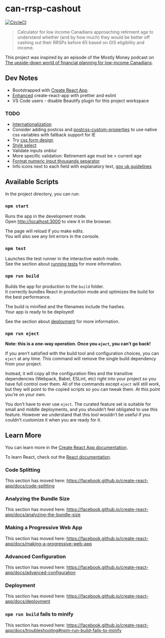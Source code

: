 # can-rrsp-cashout

[![CircleCI](https://circleci.com/gh/danielabar/can-rrsp-cashout.svg?style=svg)](https://circleci.com/gh/danielabar/can-rrsp-cashout)

> Calculator for low income Canadians approaching retirment age to understand whether (and by how much) they would be better off cashing out their RRSPs before 65 based on GIS eligibility and income.

This project was inspired by an episode of the Mostly Money podcast on [The upside-down world of financial planning for low-income Canadians](https://www.stitcher.com/podcast/preet-banerjee/mostly-money-mostly-canadian/e/59296571).


## Dev Notes

- Bootstrapped with [Create React App](https://github.com/facebook/create-react-app).
- [Enhanced](https://medium.com/quick-code/how-to-integrate-eslint-prettier-in-react-6efbd206d5c4) create-react-app with prettier and eslint
- VS Code users - disable Beautify plugin for this project workspace

### TODO
- [Internationalization](https://medium.freecodecamp.org/setting-up-internationalization-in-react-from-start-to-finish-6cb94a7af725)
- Consider adding postcss and [postcss-custom-properties](https://github.com/postcss/postcss-custom-properties) to use native css variables with fallback support for IE
- Try [css form design](https://www.sanwebe.com/2014/08/css-html-forms-designs)
- [Style select](https://css-tricks.com/styling-a-select-like-its-2019/)
- Validate inputs onblur
- More specific validation: Retirement age must be > current age
- [Format numeric input thousands separator](https://www.npmjs.com/package/react-number-format)
- Info icons next to each field with explanatory text, [gov uk guidelines](https://ux.stackexchange.com/questions/111412/forms-use-visible-input-hint-next-to-field-or-hidden-hint-behind-info-icon)

## Available Scripts

In the project directory, you can run:

### `npm start`

Runs the app in the development mode.<br>
Open [http://localhost:3000](http://localhost:3000) to view it in the browser.

The page will reload if you make edits.<br>
You will also see any lint errors in the console.

### `npm test`

Launches the test runner in the interactive watch mode.<br>
See the section about [running tests](https://facebook.github.io/create-react-app/docs/running-tests) for more information.

### `npm run build`

Builds the app for production to the `build` folder.<br>
It correctly bundles React in production mode and optimizes the build for the best performance.

The build is minified and the filenames include the hashes.<br>
Your app is ready to be deployed!

See the section about [deployment](https://facebook.github.io/create-react-app/docs/deployment) for more information.

### `npm run eject`

**Note: this is a one-way operation. Once you `eject`, you can’t go back!**

If you aren’t satisfied with the build tool and configuration choices, you can `eject` at any time. This command will remove the single build dependency from your project.

Instead, it will copy all the configuration files and the transitive dependencies (Webpack, Babel, ESLint, etc) right into your project so you have full control over them. All of the commands except `eject` will still work, but they will point to the copied scripts so you can tweak them. At this point you’re on your own.

You don’t have to ever use `eject`. The curated feature set is suitable for small and middle deployments, and you shouldn’t feel obligated to use this feature. However we understand that this tool wouldn’t be useful if you couldn’t customize it when you are ready for it.

## Learn More

You can learn more in the [Create React App documentation](https://facebook.github.io/create-react-app/docs/getting-started).

To learn React, check out the [React documentation](https://reactjs.org/).

### Code Splitting

This section has moved here: https://facebook.github.io/create-react-app/docs/code-splitting

### Analyzing the Bundle Size

This section has moved here: https://facebook.github.io/create-react-app/docs/analyzing-the-bundle-size

### Making a Progressive Web App

This section has moved here: https://facebook.github.io/create-react-app/docs/making-a-progressive-web-app

### Advanced Configuration

This section has moved here: https://facebook.github.io/create-react-app/docs/advanced-configuration

### Deployment

This section has moved here: https://facebook.github.io/create-react-app/docs/deployment

### `npm run build` fails to minify

This section has moved here: https://facebook.github.io/create-react-app/docs/troubleshooting#npm-run-build-fails-to-minify

